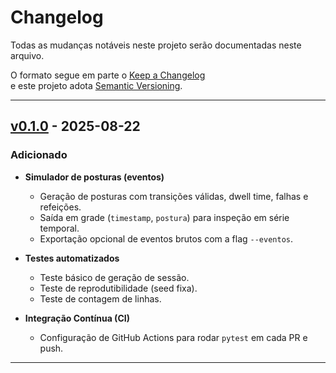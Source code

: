 # Changelog

Todas as mudanças notáveis neste projeto serão documentadas neste arquivo.

O formato segue em parte o [Keep a Changelog](https://keepachangelog.com/pt-BR/1.0.0/)  
e este projeto adota [Semantic Versioning](https://semver.org/lang/pt-BR/).

---

## [v0.1.0] - 2025-08-22

### Adicionado
- **Simulador de posturas (eventos)**  
  - Geração de posturas com transições válidas, dwell time, falhas e refeições.  
  - Saída em grade (`timestamp`, `postura`) para inspeção em série temporal.  
  - Exportação opcional de eventos brutos com a flag `--eventos`.  

- **Testes automatizados**  
  - Teste básico de geração de sessão.  
  - Teste de reprodutibilidade (seed fixa).  
  - Teste de contagem de linhas.  

- **Integração Contínua (CI)**  
  - Configuração de GitHub Actions para rodar `pytest` em cada PR e push.  

---

[v0.1.0]: https://github.com/yaguts1/tcc2-agente-inteligente/releases/tag/v0.1.0
